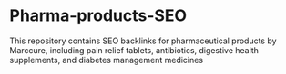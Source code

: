# Pharma-products-SEO
This repository contains SEO backlinks for pharmaceutical products by Marccure, including pain relief tablets, antibiotics, digestive health supplements, and diabetes management medicines
